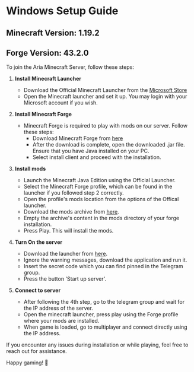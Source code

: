 # Windows Setup Guide

## Minecraft Version: 1.19.2
## Forge Version: 43.2.0

To join the Aria Minecraft Server, follow these steps:

1. **Install Minecraft Launcher**
    - Download the Official Minecraft Launcher from the [Microsoft Store](https://www.microsoft.com/store/productId/9NXP44L49SHJ)
    - Open the Minecraft launcher and set it up. You may login with your Microsoft account if you wish.

2. **Install Minecraft Forge**
   - Minecraft Forge is required to play with mods on our server. Follow these steps:
     - Download Minecraft Forge from [here](https://storage.googleapis.com/aria-server-files/forge-1.19.2-43.2.0-installer.jar)
     - After the download is complete, open the downloaded .jar file. Ensure that you have Java installed on your PC.
     - Select install client and proceed with the installation.

3. **Install mods**
   - Launch the Minecraft Java Edition using the Official Launcher.
   - Select the Minecraft Forge profile, which can be found in the launcher if you followed step 2 correctly.
   - Open the profile's mods location from the options of the Offical launcher.
   - Download the mods archive from [here](https://storage.googleapis.com/aria-server-files/mods.zip). 
   - Empty the archive's content in the mods directory of your forge installation.
   - Press Play. This will install the mods.

4. **Turn On the server**
   - Download the launcher from [here](https://storage.googleapis.com/aria-server-files/aria-launcher.exe).
   - Ignore the warning messages, download the application and run it.
   - Insert the secret code which you can find pinned in the Telegram group.
   - Press the button 'Start up server'.

5. **Connect to server**
   - After following the 4th step, go to the telegram group and wait for the IP address of the server.
   - Open the minecraft launcher, press play using the Forge profile where your mods are installed.
   - When game is loaded, go to multiplayer and connect directly using the IP address.

If you encounter any issues during installation or while playing, feel free to reach out for assistance.

Happy gaming! 🚀